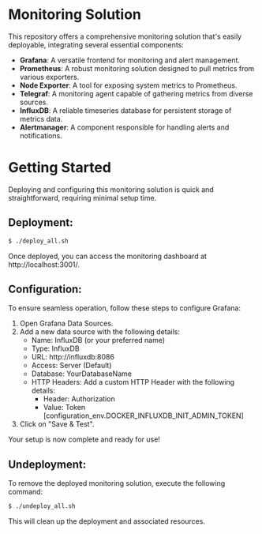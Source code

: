# Monitoring Solution

This repository offers a comprehensive monitoring solution that's easily deployable, integrating several essential components:

- **Grafana**: A versatile frontend for monitoring and alert management.
- **Prometheus**: A robust monitoring solution designed to pull metrics from various exporters.
- **Node Exporter**: A tool for exposing system metrics to Prometheus.
- **Telegraf**: A monitoring agent capable of gathering metrics from diverse sources.
- **InfluxDB**: A reliable timeseries database for persistent storage of metrics data.
- **Alertmanager**: A component responsible for handling alerts and notifications.

# Getting Started

Deploying and configuring this monitoring solution is quick and straightforward, requiring minimal setup time.

## Deployment:

```bash
$ ./deploy_all.sh
```

Once deployed, you can access the monitoring dashboard at http://localhost:3001/.

## Configuration:

To ensure seamless operation, follow these steps to configure Grafana:

1. Open Grafana Data Sources.
2. Add a new data source with the following details:
   - Name: InfluxDB (or your preferred name)
   - Type: InfluxDB
   - URL: http://influxdb:8086
   - Access: Server (Default)
   - Database: YourDatabaseName
   - HTTP Headers: Add a custom HTTP Header with the following details:
     - Header: Authorization
     - Value: Token [configuration_env.DOCKER_INFLUXDB_INIT_ADMIN_TOKEN]
3. Click on "Save & Test".

Your setup is now complete and ready for use!

## Undeployment:

To remove the deployed monitoring solution, execute the following command:

```bash
$ ./undeploy_all.sh
```

This will clean up the deployment and associated resources.
